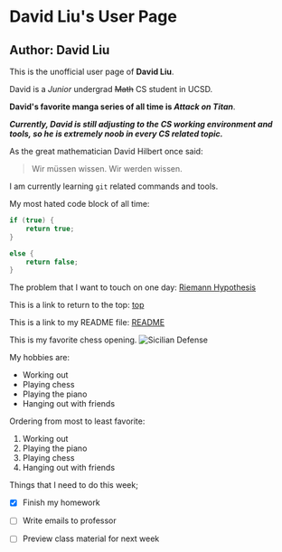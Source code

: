 # David Liu's User Page
## Author: David Liu
This is the unofficial user page of **David Liu**. 

David is a *Junior* undergrad ~~Math~~ CS student in UCSD. 

**David's favorite manga series of all time is *Attack on Titan***. 

***Currently, David is still adjusting to the CS working environment and tools, so he is extremely noob in every CS related topic.***

As the great mathematician David Hilbert once said: 
> Wir müssen wissen. 
> Wir werden wissen.

I am currently learning `git` related commands and tools. 

My most hated code block of all time:
```c++
if (true) {
    return true;
}

else {
    return false;
}
```
The problem that I want to touch on one day: [Riemann Hypothesis](https://en.wikipedia.org/wiki/Riemann_hypothesis)

This is a link to return to the top: [top](#david-lius-user-page)

This is a link to my README file: [README](README.md)

This is my favorite chess opening. 
![Sicilian Defense](https://images.app.goo.gl/DC3RJ4uxZd8h3arx5)

My hobbies are: 
- Working out
- Playing chess
- Playing the piano 
- Hanging out with friends

Ordering from most to least favorite:
1. Working out
2. Playing the piano
3. Playing chess
4. Hanging out with friends

Things that I need to do this week; 
- [x] Finish my homework
- [ ] Write emails to professor
- [ ] Preview class material for next week

